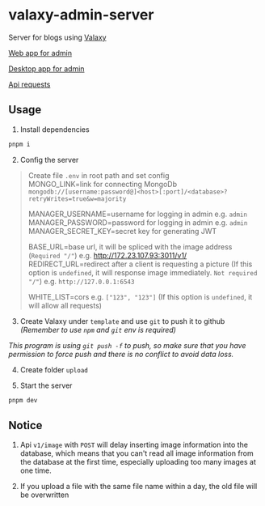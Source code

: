 # valaxy-admin-server

Server for blogs using [Valaxy](https://github.com/YunYouJun/valaxy)

[Web app for admin](https://github.com/Rotten-LKZ/valaxy-admin-web)

[Desktop app for admin](https://github.com/Rotten-LKZ/valaxy-admin-desktop)

[Api requests](https://github.com/Rotten-LKZ/valaxy-admin-server-api)

## Usage

1. Install dependencies 

```bash
pnpm i
```

2. Config the server

> Create file `.env` in root path and set config<br/>
> MONGO_LINK=link for connecting MongoDb `mongodb://[username:password@]<host>[:port]/<database>?retryWrites=true&w=majority`<br/>
> 
> MANAGER_USERNAME=username for logging in admin e.g. `admin`<br/>
> MANAGER_PASSWORD=password for logging in admin e.g. `admin`<br/>
> MANAGER_SECRET_KEY=secret key for generating JWT<br/>
> 
> BASE_URL=base url, it will be spliced with the image address (`Required "/"`) e.g. http://172.23.107.93:3011/v1/<br/>
> REDIRECT_URL=redirect after a client is requesting a picture (If this option is `undefined`, it will response image immediately. `Not required "/"`) e.g. `http://127.0.0.1:6543`<br/>
>
> WHITE_LIST=cors e.g. `["123", "123"]` (If this option is `undefined`, it will allow all requests)<br/>


3. Create Valaxy under `template` and use `git` to push it to github *(Remember to use `npm` and `git` env is required)*

  *This program is using `git push -f` to push, so make sure that you have permission to force push and there is no conflict to avoid data loss.*

4. Create folder `upload`

5. Start the server

```bash
pnpm dev
```

## Notice

1. Api `v1/image` with `POST` will delay inserting image information into the database, which means that you can't read all image information from the database at the first time, especially uploading too many images at one time.

2. If you upload a file with the same file name within a day, the old file will be overwritten
